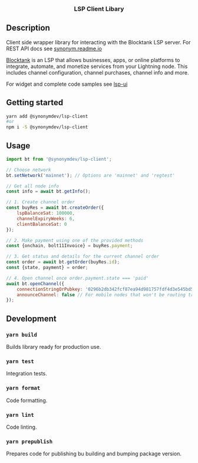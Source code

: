 <p align="center">
  <a href="https://github.com/synonymdev/bitkit" title="LSP Client Library">
  </a>
</p>

<h3 align="center">LSP Client Libary</h3>


## Description
Client side wrapper library for interacting with the Blocktank LSP server. For REST API docs see [synonym.readme.io](https://synonym.readme.io/)

[Blocktank](https://blocktank.synonym.to/) is an LSP that allows businesses, apps, or online platforms to integrate, automate, and monetize services from your Lightning node. This includes channel configuration, channel purchases, channel info and more.

For widget and complete code samples see [lsp-ui](https://github.com/synonymdev/lsp-ui)

## Getting started

```bash
yarn add @synonymdev/lsp-client
#or
npm i -S @synonymdev/lsp-client
````

## Usage
```javascript
import bt from '@synonymdev/lsp-client';
```

```javascript
// Choose network
bt.setNetwork('mainnet'); // Options are 'mainnet' and 'regtest'

// Get all node info
const info = await bt.getInfo();

// 1. Create channel order
const buyRes = await bt.createOrder({
    lspBalanceSat: 100000,
    channelExpiryWeeks: 6,
    clientBalanceSat: 0
});

// 2. Make payment using one of the provided methods
const {onchain, bolt11Invoice} = buyRes.payment;

// 3. Get status and details for the current channel order
const order = await bt.getOrder(buyRes.id);
const {state, payment} = order;

// 4. Open channel once order.payment.state === 'paid'
await bt.openChannel({
    connectionStringOrPubkey: '0296b2db342fcf87ea94d981757fdf4d3e545bd5cef4919f58b5d38dfdd73bf5c9@34.79.58.84:9735',
    announceChannel: false // For mobile nodes that won't be routing transactions
});
```


## Development


### `yarn build`

Builds library ready for production use.

### `yarn test`

Integration tests.

### `yarn format`

Code formatting.

### `yarn lint`

Code linting.

### `yarn prepublish`

Prepares code for publishing bu building and bumping package version.
